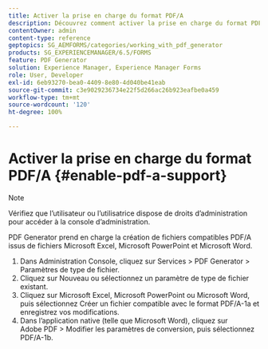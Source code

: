 ```yaml
---
title: Activer la prise en charge du format PDF/A
description: Découvrez comment activer la prise en charge du format PDF/A. Des fichiers compatibles PDF/A peuvent être créés à partir de fichiers Microsoft Excel, Microsoft PowerPoint et Microsoft Word.
contentOwner: admin
content-type: reference
geptopics: SG_AEMFORMS/categories/working_with_pdf_generator
products: SG_EXPERIENCEMANAGER/6.5/FORMS
feature: PDF Generator
solution: Experience Manager, Experience Manager Forms
role: User, Developer
exl-id: 6eb93270-bea0-4409-8e80-4d040be41eab
source-git-commit: c3e9029236734e22f5d266ac26b923eafbe0a459
workflow-type: tm+mt
source-wordcount: '120'
ht-degree: 100%

---
```


# Activer la prise en charge du format PDF/A {#enable-pdf-a-support}

>[!NOTE]
> 
> Vérifiez que l’utilisateur ou l’utilisatrice dispose de droits d’administration pour accéder à la console d’administration.

PDF Generator prend en charge la création de fichiers compatibles PDF/A issus de fichiers Microsoft Excel, Microsoft PowerPoint et Microsoft Word.

1. Dans Administration Console, cliquez sur Services > PDF Generator > Paramètres de type de fichier.
1. Cliquez sur Nouveau ou sélectionnez un paramètre de type de fichier existant.
1. Cliquez sur Microsoft Excel, Microsoft PowerPoint ou Microsoft Word, puis sélectionnez Créer un fichier compatible avec le format PDF/A-1a et enregistrez vos modifications.
1. Dans l’application native (telle que Microsoft Word), cliquez sur Adobe PDF > Modifier les paramètres de conversion, puis sélectionnez PDF/A-1b.
